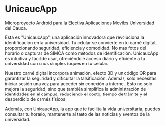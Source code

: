 # UnicaucApp
Microproyecto Android para la Electiva Aplicaciones Moviles Universidad del Cauca.

Esta es "UnicaucApp", una aplicación innovadora que revoluciona la identificación en la universidad. Tu celular se convierte en tu carné digital, proporcionando seguridad, eficiencia y comodidad. No más fotos del horario o capturas de SIMCA como métodos de identificación. UnicaucApp es intuitiva y fácil de usar, ofreciéndote acceso diario y eficiente a tu universidad con unos simples toques en tu celular.

Nuestro carné digital incorpora animación, efecto 3D y un código QR para garantizar la seguridad y dificultar la falsificación. Además, solo necesitas iniciar sesión una vez para acceder sin conexión a internet. Esto no solo mejora la seguridad, sino que también simplifica la administración de identidades en el campus, reduciendo el costo, tiempo de trámite y el desperdicio de carnés físicos.

Además, con UnicaucApp, la app que te facilita la vida universitaria, puedes consultar tu horario, mantenerte al tanto de las noticias y eventos de la universidad. 

